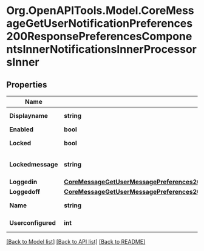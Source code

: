 # Org.OpenAPITools.Model.CoreMessageGetUserNotificationPreferences200ResponsePreferencesComponentsInnerNotificationsInnerProcessorsInner

## Properties

Name | Type | Description | Notes
------------ | ------------- | ------------- | -------------
**Displayname** | **string** | Display name | [optional] 
**Enabled** | **bool** | Is enabled? | [optional] 
**Locked** | **bool** | Is locked by admin? | [optional] 
**Lockedmessage** | **string** | Text to display if locked | [optional] 
**Loggedin** | [**CoreMessageGetUserMessagePreferences200ResponsePreferencesComponentsInnerNotificationsInnerProcessorsInnerLoggedoff**](CoreMessageGetUserMessagePreferences200ResponsePreferencesComponentsInnerNotificationsInnerProcessorsInnerLoggedoff.md) |  | [optional] 
**Loggedoff** | [**CoreMessageGetUserMessagePreferences200ResponsePreferencesComponentsInnerNotificationsInnerProcessorsInnerLoggedoff**](CoreMessageGetUserMessagePreferences200ResponsePreferencesComponentsInnerNotificationsInnerProcessorsInnerLoggedoff.md) |  | [optional] 
**Name** | **string** | Processor name | [optional] 
**Userconfigured** | **int** | Is configured? | [optional] 

[[Back to Model list]](../README.md#documentation-for-models) [[Back to API list]](../README.md#documentation-for-api-endpoints) [[Back to README]](../README.md)

